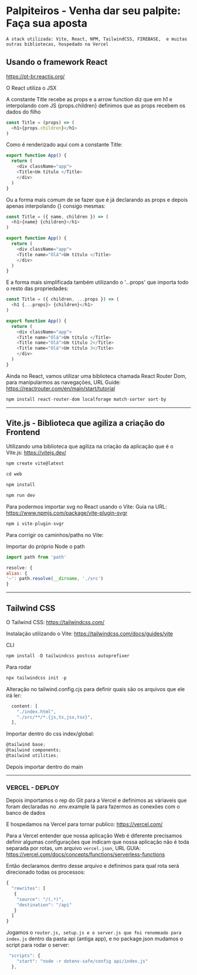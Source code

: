 # Palpiteiros - Venha dar seu palpite: Faça sua aposta

``A stack utilizada: Vite, React, NPM, TailwindCSS, FIREBASE,  e muitas outras bibliotecas, hospedado na Vercel``

## Usando o framework React

<https://pt-br.reactjs.org/>

O React utiliza o JSX

A constante Title recebe as props e a arrow function diz que em h1 e interpolando com JS {props.children} definimos que as props recebem os dados do filho

```js
const Title = (props) => (
  <h1>{props.children}</h1>
)
```

Como é renderizado aqui com a constante Title:

```js
export function App() {
  return (
    <div className="app">
    <Title>Um título </Title>
    </div>
  )
}
```

Ou a forma mais comum de se fazer que é já declarando as props e depois apenas interpolando {} consigo mesmas:

```js
const Title = ({ name, children }) => (
  <h1>{name} {children}</h1>
)

export function App() {
  return (
    <div className="app">
    <Title name="Olá">Um título </Title>
    </div>
  )
}
```

E a forma mais simplificada também utilizando o '...props' que importa todo o resto das propriedades:

```js
const Title = ({ children, ...props }) => (
  <h1 {...props}> {children}</h1>
)

export function App() {
  return (
    <div className="app">
    <Title name="Olá">Um título </Title>
    <Title name="Olá">Um título 2</Title>
    <Title name="Olá">Um título 3</Title>
    </div>
  )
}
```

Ainda no React, vamos utilizar uma biblioteca chamada React Router Dom, para manipularmos as navegações, URL Guide:
<https://reactrouter.com/en/main/start/tutorial>

```js
npm install react-router-dom localforage match-sorter sort-by
```

********



## Vite.js - Biblioteca que agiliza a criação do Frontend

Utilizando uma biblioteca que agiliza na criação da aplicação que é o Vite.js: <https://vitejs.dev/>

```js
npm create vite@latest

cd web

npm install

npm run dev
```

Para podermos importar svg no React usando o Vite:
Guia na URL: <https://www.npmjs.com/package/vite-plugin-svgr>

```js
npm i vite-plugin-svgr
```

Para corrigir os caminhos/paths no Vite:

Importar do próprio Node o path

```js
import path from 'path'
```

```js
resolve: {
alias: {
'~': path.resolve(__dirname, './src')
}
```

********

## Tailwind CSS

O Tailwind CSS: <https://tailwindcss.com/>

Instalação utilizando o Vite:
<https://tailwindcss.com/docs/guides/vite>

CLI

```js
npm install -D tailwindcss postcss autoprefixer
```

Para rodar

```js
npx tailwindcss init -p
```

Alteração no tailwind.config.cjs para definir quais são os arquivos que ele irá ler:

```js
  content: [
    "./index.html",
    "./src/**/*.{js,ts,jsx,tsx}",
  ],
```

Importar dentro do css index/global:

```js
@tailwind base;
@tailwind components;
@tailwind utilities;
```

Depois importar dentro do main
********



### VERCEL - DEPLOY

Depois importamos o rep do Git para a Vercel e definimos as váriaveis que foram declaradas no .env.example lá para fazermos as conexões com o banco de dados

E hospedamos na Vercel para tornar publico:
<https://vercel.com/>

Para a Vercel entender que nossa aplicação Web é diferente precisamos definir algumas configurações que indicam que nossa aplicação não é toda separada por rotas, um arquivo ``vercel.json``, URL GUIA:
<https://vercel.com/docs/concepts/functions/serverless-functions>

Então declaramos dentro desse arquivo e definimos para qual rota será direcionado todas os processos:

```js
{
  "rewrites": [
   {
    "source": "/(.*)",
    "destination": "/api"
   }
  ]
}
```

Jogamos o ``router.js, setup.js e o server.js que foi renomeado para index.js`` dentro da pasta api (antiga app), e no package.json mudamos o script para rodar o server:

```js
 "scripts": {
    "start": "node -r dotenv-safe/config api/index.js"
  },
```
